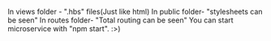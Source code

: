 In views folder - ".hbs" files(Just like html)
In public folder- "stylesheets can be seen"
In routes folder- "Total routing can be seen"
  You can start microservice with "npm start".
  :>)
